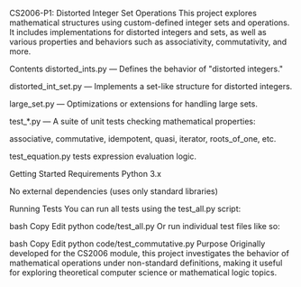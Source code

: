 CS2006-P1: Distorted Integer Set Operations
This project explores mathematical structures using custom-defined integer sets and operations. It includes implementations for distorted integers and sets, as well as various properties and behaviors such as associativity, commutativity, and more.

Contents
distorted_ints.py — Defines the behavior of "distorted integers."

distorted_int_set.py — Implements a set-like structure for distorted integers.

large_set.py — Optimizations or extensions for handling large sets.

test_*.py — A suite of unit tests checking mathematical properties:

associative, commutative, idempotent, quasi, iterator, roots_of_one, etc.

test_equation.py tests expression evaluation logic.

Getting Started
Requirements
Python 3.x

No external dependencies (uses only standard libraries)

Running Tests
You can run all tests using the test_all.py script:

bash
Copy
Edit
python code/test_all.py
Or run individual test files like so:

bash
Copy
Edit
python code/test_commutative.py
Purpose
Originally developed for the CS2006 module, this project investigates the behavior of mathematical operations under non-standard definitions, making it useful for exploring theoretical computer science or mathematical logic topics.
